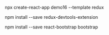 npx create-react-app demo16 --template redux

npm install --save redux-devtools-extension

npm install --save react-bootstrap bootstrap
